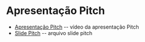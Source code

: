 # Apresentação Pitch

- [Apresentação Pitch](./ApresentacaoPitch.mp4) -- vídeo da apresentação Pitch
- [Slide Pitch](./NaFaixa%20-%20Apresentação%20Pitch.pdf) -- arquivo slide pitch
